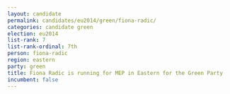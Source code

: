 ```yaml
---
layout: candidate
permalink: candidates/eu2014/green/fiona-radic/
categories: candidate green
election: eu2014
list-rank: 7
list-rank-ordinal: 7th
person: fiona-radic
region: eastern
party: green
title: Fiona Radic is running for MEP in Eastern for the Green Party
incumbent: false
---
```

